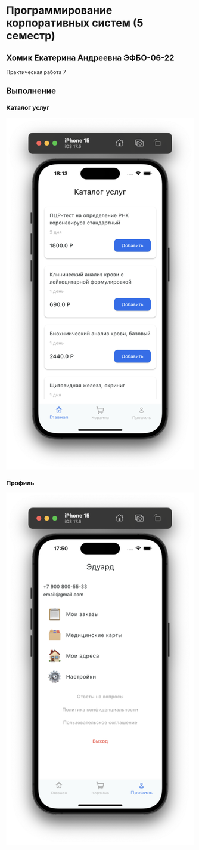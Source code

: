 # Программирование корпоративных систем (5 семестр)

## Хомик Екатерина Андреевна ЭФБО-06-22

Практическая работа 7

## Выполнение

### Каталог услуг
![alt text](<Каталог услуг.png>)

### Профиль
![alt text](Профиль.png)